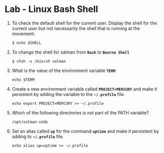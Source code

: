 # Lab - Linux Bash Shell

1. To check the default shell for the current user. Display the shell for the current user but not necessarily the shell that is running at the movement.
   ```
   $ echo $SHELL
   ```
2. To change the shell for salman from **`Bash`** to **`Bourne Shell`**
   ```
   $ chsh -s /bin/sh salman
   ```
3. What is the value of the environment variable **`TERM`**
   ```
   echo $TERM
   ```  
4. Create a new environment variable called **`PROJECT=MERCURY`** and make it persistent by adding the variable to the **`~/.profile`** file.
   ```
   echo export PROJECT=MERCURY >> ~/.profile
   ```
5. Which of the following directories is not part of the PATH variable?
   ```
   /opt/salman-code
   ```
6. Set an alias called **`up`** for the command **`uptime`** and make it persistent by adding to **`~/.profile`** file.
   ```
   echo alias up=uptime >> ~/.profile
   ```
